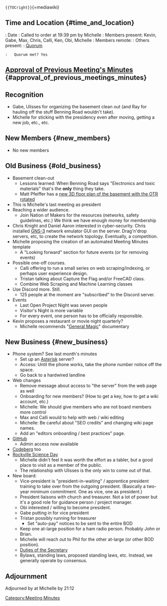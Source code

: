 `{{TOCright}}`{=mediawiki}

## Time and Location {#time_and_location}

:   Date
:   Called to order at 19:39 pm by Michelle
:   Members present: Kevin, Gabe, Max, Chris, Calli, Ken, Obi, Michelle
:   Members remote:
:   Others present:
:   [Quorum](Quorum)

    :   Quorum met? Yes

## [Approval of Previous Meeting's Minutes](Regular_Member_Meeting_2023_01_10) {#approval_of_previous_meetings_minutes}

## Recognition

-   Gabe, Ulisses for organizing the basement clean out (and Ray for
    hauling off the stuff Benning Road wouldn't take).
-   Michelle for sticking with the presidency even after moving, getting
    a new job, etc., etc.

## New Members {#new_members}

-   No new members

## Old Business {#old_business}

-   Basement clean-out
    -   Lessons learned: When Benning Road says "Electronics and toxic
        materials" that's the **only** thing they take.
    -   Matt Pfeiffer has a [new 3D floor plan of the basement with the
        OTR
        rotated](https://cdn.discordapp.com/attachments/1030692770211442800/1072330660179624017/HacDC_Workshop_-_S2.pdf)
-   This is Michelle's last meeting as president
-   Reaching a wider audience.
    -   Join Nation of Makers for the resources (networks, safety
        guidelines, etc.) We think we have enough money for membership
-   Chris Knight and Daniel Aaron interested in cyber-security. Chris
    installed
    [GNS-3](https://en.wikipedia.org/wiki/Graphical_Network_Simulator-3)
    network emulator GUI on the server. Drag'n'drop servers, etc, to
    create the network topology. Eventually, a competition.
-   Michelle proposing the creation of an automated Meeting Minutes
    template
    -   A "Looking forward" section for future events (or for removing
        events)
-   Possible one-off courses.
    -   Calli offering to run a small series on web scraping/indexing,
        or perhaps user experience design.
    -   Tristan talking about Capture the Flag and/or FreeCAD class.
    -   Combine Web Scraping and Machine Learning classes
-   Use Discord more. Still.
    -   125 people at the moment are "subscribed" to the Discord server.
-   Events
    -   Last Open Project Night was seven people
    -   Visitor's Night is more variable
    -   For every event, one person has to be officially responsible.
-   Kevin proposes a restaurant or movie night quarterly?
    -   Michelle recommends "[General
        Magic](https://www.generalmagicthemovie.com/)" documentary

## New Business {#new_business}

-   Phone system? See last month's minutes
    -   Set up an [Asterisk](https://www.asterisk.org/) server?
    -   Access: Until the phone works, take the phone number notice off
        the space.
    -   Go back to a hardwired landline
-   Web changes
    -   Remove message about access to "the server" from the web page as
        well
    -   Onboarding for new members? (How to get a key, how to get a wiki
        account, etc.)
    -   Michelle: We should give members who are not board members more
        control
    -   Max and Calli would to help with web / wiki editing
    -   Michelle: Be careful about "SEO credits" and changing wiki page
        names.
    -   Add an "editors onboarding / best practices" page.
-   [GitHub](https://github.com/hacdc)
    -   Admin access now available
-   [Codeberg](https://codeberg.org/HacDC) too
-   [Rockville Science Day](https://www.rockvillesciencecenter.org/rscd)
    -   Michelle didn't feel it was worth the effort as a tabler, but a
        good place to visit as a member of the public.
    -   The relationship with Ulisses is the only win to come out of
        that.
-   New board:
    -   Vice-president is "president-in-waiting" / apprentice president
        training to take over from the outgoing president. (Basically a
        two-year minimum commitment. One as vice, one as president.)
    -   President liaisons with church and treasurer. Not a lot of power
        but it's a good role for guidance person / project manager.
    -   Obi interested / willing to become president.
    -   Gabe putting in for vice president
    -   Tristan possibly running for treasurer
        -   Set "auto-pay" notices to be sent to the entire BOD
    -   Keep one at-large position for a ham radio person. Probably John
        or Brian.
    -   Michelle will reach out to Phil for the other at-large (or other
        BOD position).
    -   [Duties of the Secretary](Duties_of_the_Secretary)
    -   Bylaws, standing laws, proposed standing laws, etc. Instead, we
        generally operate by consensus.

## Adjournment

Adjourned by at Michelle by 21:12

[Category:Meeting Minutes](Category:Meeting_Minutes)
